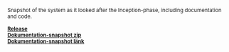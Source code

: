 <sub>Snapshot of the system as it looked after the Inception-phase, including documentation and code.</sub>


<sub>[**Release**](https://github.com/1dv611-futurum-project/futurum-project/releases/tag/0.2)</sub>  
<sub>[**Dokumentation-snapshot zip**](snapshots/inception-snapshot.zip)</sub>  
<sub>[**Dokumentation-snapshot länk**](https://github.com/1dv611-futurum-project/dokumentation/tree/master/inception-snapshot)</sub>  